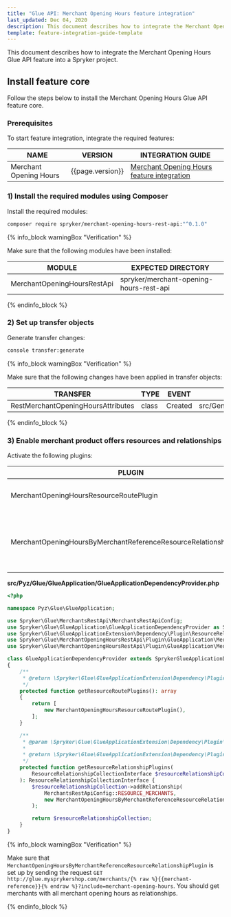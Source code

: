 ```yaml
---
title: "Glue API: Merchant Opening Hours feature integration"
last_updated: Dec 04, 2020
description: This document describes how to integrate the Merchant Opening Hours Glue API feature into a Spryker project.
template: feature-integration-guide-template
---
```


This document describes how to integrate the Merchant Opening Hours Glue API feature into a Spryker project.

## Install feature core

Follow the steps below to install the Merchant Opening Hours Glue API feature core.

### Prerequisites

To start feature integration, integrate the required features:

| NAME  | VERSION | INTEGRATION GUIDE |
| ----------- | ------ | --------------|
| Merchant Opening Hours | {{page.version}}  | [Merchant Opening Hours feature integration](/docs/marketplace/dev/feature-integration-guides/{{page.version}}/merchant-opening-hours-feature-integration.html) |

### 1) Install the required modules using Composer

Install the required modules:

```bash
composer require spryker/merchant-opening-hours-rest-api:"^0.1.0"
```

{% info_block warningBox "Verification" %}

Make sure that the following modules have been installed:

| MODULE   | EXPECTED DIRECTORY |
| ------------------ | ----------------- |
| MerchantOpeningHoursRestApi | spryker/merchant-opening-hours-rest-api |

{% endinfo_block %}

### 2) Set up transfer objects

Generate transfer changes:

```bash
console transfer:generate
```

{% info_block warningBox "Verification" %}

Make sure that the following changes have been applied in transfer objects:

| TRANSFER  | TYPE  | EVENT   | PATH |
| -------------- | ---- | ------ | ------------------ |
| RestMerchantOpeningHoursAttributes | class | Created | src/Generated/Shared/Transfer/RestMerchantOpeningHoursAttributesTransfer |

{% endinfo_block %}

### 3) Enable merchant product offers resources and relationships

Activate the following plugins:

| PLUGIN  | SPECIFICATION   | PREREQUISITES | NAMESPACE   |
| ----------------- | -------------- | --------------- | ---------------- |
| MerchantOpeningHoursResourceRoutePlugin | Registers the `merchant-opening-hours` resource.  |   | Spryker\Glue\MerchantOpeningHoursRestApi\Plugin\GlueApplication |
| MerchantOpeningHoursByMerchantReferenceResourceRelationshipPlugin | Registers the `merchant-opening-hours` resource as a relationship to the merchants resource. |   | Spryker\Glue\MerchantOpeningHoursRestApi\Plugin\GlueApplication |

**src/Pyz/Glue/GlueApplication/GlueApplicationDependencyProvider.php**

```php
<?php

namespace Pyz\Glue\GlueApplication;

use Spryker\Glue\MerchantsRestApi\MerchantsRestApiConfig;
use Spryker\Glue\GlueApplication\GlueApplicationDependencyProvider as SprykerGlueApplicationDependencyProvider;
use Spryker\Glue\GlueApplicationExtension\Dependency\Plugin\ResourceRelationshipCollectionInterface;
use Spryker\Glue\MerchantOpeningHoursRestApi\Plugin\GlueApplication\MerchantOpeningHoursByMerchantReferenceResourceRelationshipPlugin;
use Spryker\Glue\MerchantOpeningHoursRestApi\Plugin\GlueApplication\MerchantOpeningHoursResourceRoutePlugin;

class GlueApplicationDependencyProvider extends SprykerGlueApplicationDependencyProvider
{
    /**
     * @return \Spryker\Glue\GlueApplicationExtension\Dependency\Plugin\ResourceRoutePluginInterface[]
     */
    protected function getResourceRoutePlugins(): array
    {
        return [
            new MerchantOpeningHoursResourceRoutePlugin(),
        ];
    }

    /**
     * @param \Spryker\Glue\GlueApplicationExtension\Dependency\Plugin\ResourceRelationshipCollectionInterface $resourceRelationshipCollection
     *
     * @return \Spryker\Glue\GlueApplicationExtension\Dependency\Plugin\ResourceRelationshipCollectionInterface
     */
    protected function getResourceRelationshipPlugins(
        ResourceRelationshipCollectionInterface $resourceRelationshipCollection
    ): ResourceRelationshipCollectionInterface {
        $resourceRelationshipCollection->addRelationship(
            MerchantsRestApiConfig::RESOURCE_MERCHANTS,
            new MerchantOpeningHoursByMerchantReferenceResourceRelationshipPlugin()
        );

        return $resourceRelationshipCollection;
    }
}
```

{% info_block warningBox "Verification" %}

Make sure that `MerchantOpeningHoursByMerchantReferenceResourceRelationshipPlugin` is set up by sending the request `GET http://glue.mysprykershop.com/merchants/{% raw %}{{merchant-reference}}{% endraw %}?include=merchant-opening-hours`. You should get merchants with all merchant opening hours as relationships.

{% endinfo_block %}
